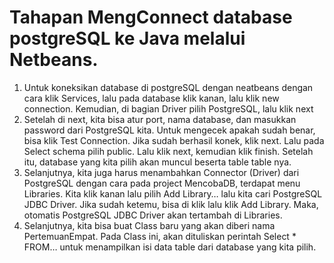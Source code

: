 # Tahapan MengConnect database postgreSQL ke Java melalui Netbeans.
1. Untuk koneksikan database di postgreSQL dengan neatbeans dengan cara klik Services, lalu pada database klik kanan, lalu klik new connection. Kemudian, di bagian Driver pilih PostgreSQL, lalu klik next
2. Setelah di next, kita bisa atur port, nama database, dan masukkan password dari PostgreSQL kita. Untuk mengecek apakah sudah benar, bisa klik Test Connection. Jika sudah berhasil konek, klik next. Lalu pada Select schema pilih public. Lalu klik next, kemudian klik finish. Setelah itu, database yang kita pilih akan muncul beserta table table nya.
3. Selanjutnya, kita juga harus menambahkan Connector (Driver) dari PostgreSQL dengan cara pada project MencobaDB, terdapat menu Libraries. Kita klik kanan lalu pilih Add Library… lalu kita cari PostgreSQL JDBC Driver. Jika sudah ketemu, bisa di klik lalu klik Add Library. Maka, otomatis PostgreSQL JDBC Driver akan tertambah di Libraries.
4. Selanjutnya, kita bisa buat Class baru yang akan diberi nama PertemuanEmpat. Pada Class ini, akan dituliskan perintah Select * FROM… untuk menampilkan isi data table dari database yang kita pilih.
